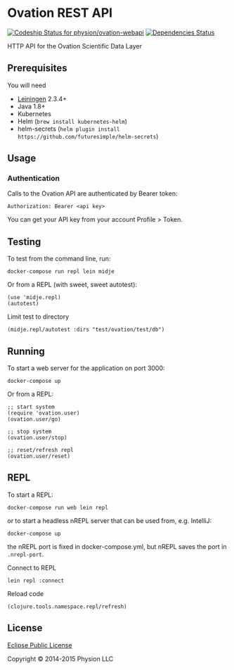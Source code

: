 # Ovation REST API

[ ![Codeship Status for physion/ovation-webapi](https://codeship.com/projects/5f378b10-5e1d-0133-8441-3a8f5e5e1065/status?branch=master)](https://codeship.com/projects/111263) [![Dependencies Status](https://jarkeeper.com/physion/ovation-webapi/status.svg)](https://jarkeeper.com/physion/ovation-webapi)

HTTP API for the Ovation Scientific Data Layer

## Prerequisites

You will need 

* [Leiningen][1] 2.3.4+
* Java 1.8+
* Kubernetes
* Helm (`brew install kubernetes-helm`)
* helm-secrets (`helm plugin install https://github.com/futuresimple/helm-secrets`)

[1]: https://github.com/technomancy/leiningen

## Usage

### Authentication
Calls to the Ovation API are authenticated by Bearer token:

 ```
 Authorization: Bearer <api key>
 ```

You can get your API key from your account Profile > Token.


## Testing

To test from the command line, run:

    docker-compose run repl lein midje
    
Or from a REPL (with sweet, sweet autotest):

    (use 'midje.repl)
    (autotest)

Limit test to directory

    (midje.repl/autotest :dirs "test/ovation/test/db")

## Running

To start a web server for the application on port 3000:

    docker-compose up

Or from a REPL:
    
    ;; start system
    (require 'ovation.user)
    (ovation.user/go)
    
    ;; stop system
    (ovation.user/stop)
    
    ;; reset/refresh repl
    (ovation.user/reset)
    
    
## REPL

To start a REPL:

    docker-compose run web lein repl
   
or to start a headless nREPL server that can be used from, e.g. IntelliJ:

    docker-compose up
    
the nREPL port is fixed in docker-compose.yml, but nREPL saves the port in `.nrepl-port`.

Connect to REPL

    lein repl :connect

Reload code

    (clojure.tools.namespace.repl/refresh)

## License

[Eclipse Public License](https://www.eclipse.org/legal/epl-v10.html)

Copyright © 2014-2015 Physion LLC
